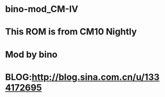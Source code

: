 bino-mod_CM-IV
========================
This ROM is from CM10 Nightly
=============================

Mod by bino 
=============================
BLOG:http://blog.sina.com.cn/u/1334172695
====================================
